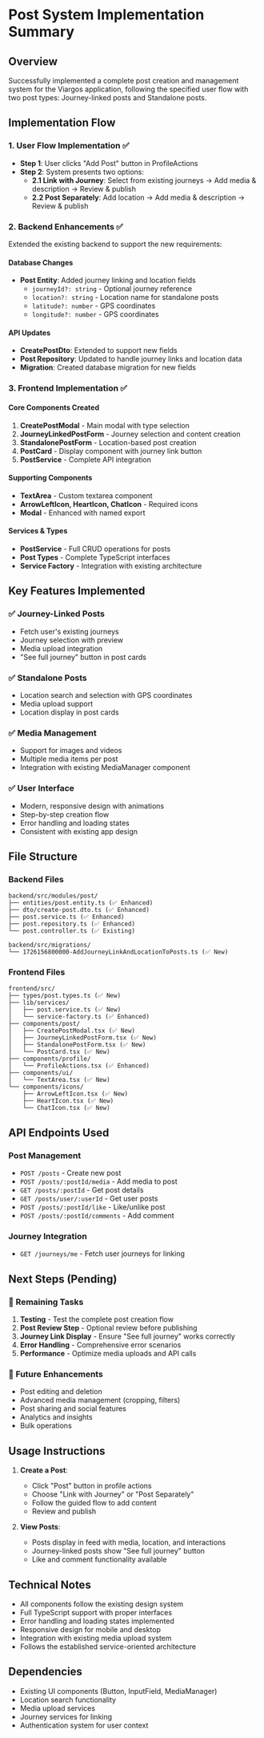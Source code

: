 # Post System Implementation Summary

## Overview

Successfully implemented a complete post creation and management system for the Viargos application, following the specified user flow with two post types: Journey-linked posts and Standalone posts.

## Implementation Flow

### 1. User Flow Implementation ✅

- **Step 1**: User clicks "Add Post" button in ProfileActions
- **Step 2**: System presents two options:
  - **2.1 Link with Journey**: Select from existing journeys → Add media & description → Review & publish
  - **2.2 Post Separately**: Add location → Add media & description → Review & publish

### 2. Backend Enhancements ✅

Extended the existing backend to support the new requirements:

#### Database Changes

- **Post Entity**: Added journey linking and location fields
  - `journeyId?: string` - Optional journey reference
  - `location?: string` - Location name for standalone posts
  - `latitude?: number` - GPS coordinates
  - `longitude?: number` - GPS coordinates

#### API Updates

- **CreatePostDto**: Extended to support new fields
- **Post Repository**: Updated to handle journey links and location data
- **Migration**: Created database migration for new fields

### 3. Frontend Implementation ✅

#### Core Components Created

1. **CreatePostModal** - Main modal with type selection
2. **JourneyLinkedPostForm** - Journey selection and content creation
3. **StandalonePostForm** - Location-based post creation
4. **PostCard** - Display component with journey link button
5. **PostService** - Complete API integration

#### Supporting Components

- **TextArea** - Custom textarea component
- **ArrowLeftIcon, HeartIcon, ChatIcon** - Required icons
- **Modal** - Enhanced with named export

#### Services & Types

- **PostService** - Full CRUD operations for posts
- **Post Types** - Complete TypeScript interfaces
- **Service Factory** - Integration with existing architecture

## Key Features Implemented

### ✅ Journey-Linked Posts

- Fetch user's existing journeys
- Journey selection with preview
- Media upload integration
- "See full journey" button in post cards

### ✅ Standalone Posts

- Location search and selection with GPS coordinates
- Media upload support
- Location display in post cards

### ✅ Media Management

- Support for images and videos
- Multiple media items per post
- Integration with existing MediaManager component

### ✅ User Interface

- Modern, responsive design with animations
- Step-by-step creation flow
- Error handling and loading states
- Consistent with existing app design

## File Structure

### Backend Files

```
backend/src/modules/post/
├── entities/post.entity.ts (✅ Enhanced)
├── dto/create-post.dto.ts (✅ Enhanced)
├── post.service.ts (✅ Enhanced)
├── post.repository.ts (✅ Enhanced)
└── post.controller.ts (✅ Existing)

backend/src/migrations/
└── 1726156800000-AddJourneyLinkAndLocationToPosts.ts (✅ New)
```

### Frontend Files

```
frontend/src/
├── types/post.types.ts (✅ New)
├── lib/services/
│   ├── post.service.ts (✅ New)
│   └── service-factory.ts (✅ Enhanced)
├── components/post/
│   ├── CreatePostModal.tsx (✅ New)
│   ├── JourneyLinkedPostForm.tsx (✅ New)
│   ├── StandalonePostForm.tsx (✅ New)
│   └── PostCard.tsx (✅ New)
├── components/profile/
│   └── ProfileActions.tsx (✅ Enhanced)
├── components/ui/
│   └── TextArea.tsx (✅ New)
└── components/icons/
    ├── ArrowLeftIcon.tsx (✅ New)
    ├── HeartIcon.tsx (✅ New)
    └── ChatIcon.tsx (✅ New)
```

## API Endpoints Used

### Post Management

- `POST /posts` - Create new post
- `POST /posts/:postId/media` - Add media to post
- `GET /posts/:postId` - Get post details
- `GET /posts/user/:userId` - Get user posts
- `POST /posts/:postId/like` - Like/unlike post
- `POST /posts/:postId/comments` - Add comment

### Journey Integration

- `GET /journeys/me` - Fetch user journeys for linking

## Next Steps (Pending)

### 🔄 Remaining Tasks

1. **Testing** - Test the complete post creation flow
2. **Post Review Step** - Optional review before publishing
3. **Journey Link Display** - Ensure "See full journey" works correctly
4. **Error Handling** - Comprehensive error scenarios
5. **Performance** - Optimize media uploads and API calls

### 🚀 Future Enhancements

- Post editing and deletion
- Advanced media management (cropping, filters)
- Post sharing and social features
- Analytics and insights
- Bulk operations

## Usage Instructions

1. **Create a Post**:

   - Click "Post" button in profile actions
   - Choose "Link with Journey" or "Post Separately"
   - Follow the guided flow to add content
   - Review and publish

2. **View Posts**:
   - Posts display in feed with media, location, and interactions
   - Journey-linked posts show "See full journey" button
   - Like and comment functionality available

## Technical Notes

- All components follow the existing design system
- Full TypeScript support with proper interfaces
- Error handling and loading states implemented
- Responsive design for mobile and desktop
- Integration with existing media upload system
- Follows the established service-oriented architecture

## Dependencies

- Existing UI components (Button, InputField, MediaManager)
- Location search functionality
- Media upload services
- Journey services for linking
- Authentication system for user context
